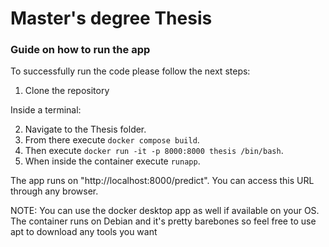 # Master's degree Thesis

### Guide on how to run the app
To successfully run the code please follow the next steps:

1. Clone the repository

Inside a terminal:

2. Navigate to the Thesis folder. 
3. From there execute `docker compose build`.
4. Then execute `docker run -it -p 8000:8000 thesis /bin/bash`.
5. When inside the container execute `runapp`.

The app runs on "http://localhost:8000/predict". You can access this URL through any browser.

NOTE: You can use the docker desktop app as well if available on your OS. The container runs on Debian and it's pretty barebones so feel free to use apt to download any tools you want 

